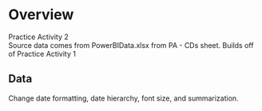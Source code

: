 # Overview
Practice Activity 2<br/>
Source data comes from PowerBIData.xlsx from PA - CDs sheet.
Builds off of Practice Activity 1

## Data
Change date formatting, date hierarchy, font size, and summarization.